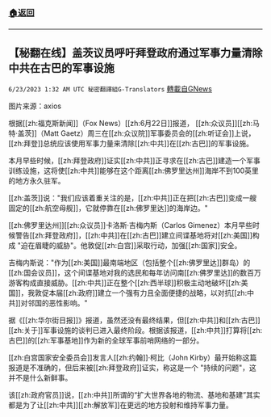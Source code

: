 ###  [:house:返回](README.md)
---


## 【秘翻在线】盖茨议员呼吁拜登政府通过军事力量清除中共在古巴的军事设施
`6/23/2023 1:32 AM UTC 秘密翻譯組G-Translators` [轉載自GNews](https://gnews.org/articles/1405418)

         

图片来源：axios

根据[[zh:福克斯新闻]]（Fox News）[[zh:6月22日]]报道， [[zh:众议员]][[zh:马特·盖茨]]（Matt Gaetz）周三在[[zh:众议院]]军事委员会的[[zh:听证会]]上说，[[zh:拜登]]总统应该使用军事力量来清除[[zh:中共]]在[[zh:古巴]]的军事设施。

本月早些时候，[[zh:拜登政府]]证实[[zh:中共]]正寻求在[[zh:古巴]]建造一个军事训练设施，这将使[[zh:中共]]能够在这个距离[[zh:佛罗里达州]]海岸不到100英里的地方永久驻军。

[[zh:盖茨]]说："我们应该着重关注的是，[[zh:中共]]正在把[[zh:古巴]]变成一艘固定的[[zh:航空母舰]]，它就停靠在[[zh:佛罗里达]]的海岸边。"

[[zh:佛罗里达州]][[zh:众议员]]卡洛斯·吉梅内斯（Carlos Gimenez）本月早些时候警告[[zh:拜登政府]]，[[zh:中共]]在[[zh:古巴]]建立间谍基地将对[[zh:美国]]构成 "迫在眉睫的威胁"。他敦促[[zh:白宫]]采取行动，加强[[zh:国家]]安全。

吉梅内斯说："作为[[zh:美国]]最南端地区（包括整个[[zh:佛罗里达]]群岛）的[[zh:国会议员]]，这个间谍基地对我的选民和每年访问南[[zh:佛罗里达]]的数百万游客构成直接威胁。[[zh:中共]]正在整个[[zh:西半球]]积极主动地破坏[[zh:美国]]，我敦促本届[[zh:政府]]建立一个强有力且全面便捷的战略，以对抗[[zh:中共]]对邻国的恶性影响。"

据《[[zh:华尔街日报]]》报道，虽然还没有最终结果，但[[zh:中共]]和[[zh:古巴]][[zh:关于]]军事设施的谈判已进入最终阶段。根据该报道，[[zh:中共]]打算将[[zh:古巴]]的[[zh:军事基地]]作为新的全球军事前哨网络的一部分。

[[zh:白宫国家安全委员会]]发言人[[zh:约翰]]·柯比（John Kirby）最开始称这篇报道是不准确的，但后来被[[zh:拜登政府]]证实，称这是一个 "持续的问题"，这并不是什么新鲜事。

该[[zh:政府官员]]说，[[zh:中共]]所谓的“扩大世界各地的物流、基地和基建”其实都是为了让[[zh:中共]][[zh:解放军]]在更远的地方投射和维持军事力量。
